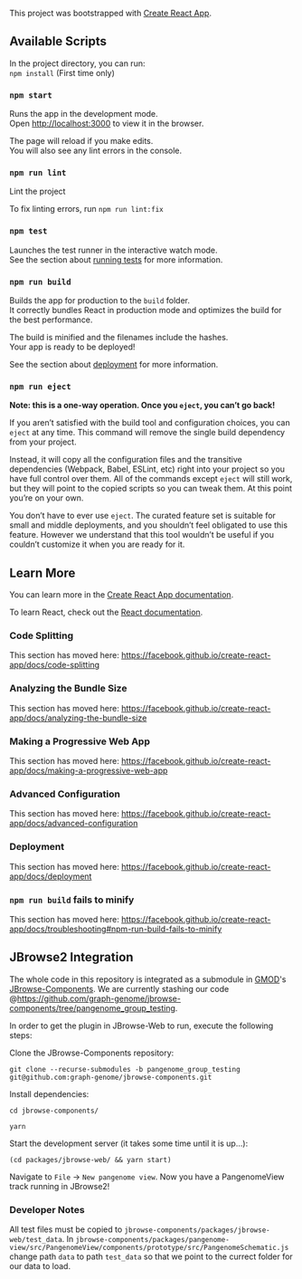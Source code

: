 This project was bootstrapped with [Create React App](https://github.com/facebook/create-react-app).

## Available Scripts

In the project directory, you can run:  
`npm install` (First time only)

### `npm start`

Runs the app in the development mode.<br />
Open [http://localhost:3000](http://localhost:3000) to view it in the browser.

The page will reload if you make edits.<br />
You will also see any lint errors in the console.

### `npm run lint`

Lint the project

To fix linting errors, run ```npm run lint:fix```

### `npm test`

Launches the test runner in the interactive watch mode.<br />
See the section about [running tests](https://facebook.github.io/create-react-app/docs/running-tests) for more information.

### `npm run build`

Builds the app for production to the `build` folder.<br />
It correctly bundles React in production mode and optimizes the build for the best performance.

The build is minified and the filenames include the hashes.<br />
Your app is ready to be deployed!

See the section about [deployment](https://facebook.github.io/create-react-app/docs/deployment) for more information.

### `npm run eject`

**Note: this is a one-way operation. Once you `eject`, you can’t go back!**

If you aren’t satisfied with the build tool and configuration choices, you can `eject` at any time. This command will remove the single build dependency from your project.

Instead, it will copy all the configuration files and the transitive dependencies (Webpack, Babel, ESLint, etc) right into your project so you have full control over them. All of the commands except `eject` will still work, but they will point to the copied scripts so you can tweak them. At this point you’re on your own.

You don’t have to ever use `eject`. The curated feature set is suitable for small and middle deployments, and you shouldn’t feel obligated to use this feature. However we understand that this tool wouldn’t be useful if you couldn’t customize it when you are ready for it.

## Learn More

You can learn more in the [Create React App documentation](https://facebook.github.io/create-react-app/docs/getting-started).

To learn React, check out the [React documentation](https://reactjs.org/).

### Code Splitting

This section has moved here: https://facebook.github.io/create-react-app/docs/code-splitting

### Analyzing the Bundle Size

This section has moved here: https://facebook.github.io/create-react-app/docs/analyzing-the-bundle-size

### Making a Progressive Web App

This section has moved here: https://facebook.github.io/create-react-app/docs/making-a-progressive-web-app

### Advanced Configuration

This section has moved here: https://facebook.github.io/create-react-app/docs/advanced-configuration

### Deployment

This section has moved here: https://facebook.github.io/create-react-app/docs/deployment

### `npm run build` fails to minify

This section has moved here: https://facebook.github.io/create-react-app/docs/troubleshooting#npm-run-build-fails-to-minify

## JBrowse2 Integration
The whole code in this repository is integrated as a submodule in [GMOD](http://gmod.org/wiki/Main_Page)'s
 [JBrowse-Components](https://github.com/GMOD/jbrowse-components). 
 We are currently stashing our code @https://github.com/graph-genome/jbrowse-components/tree/pangenome_group_testing.
 
 In order to get the plugin in JBrowse-Web to run, execute the following
 steps:
 
 Clone the JBrowse-Components repository:
 
 `git clone --recurse-submodules -b pangenome_group_testing git@github.com:graph-genome/jbrowse-components.git`

Install dependencies:
 
 `cd jbrowse-components/`
 
 `yarn`
 
 Start the development server (it takes some time until it is up...):
 
 `(cd packages/jbrowse-web/ && yarn start)`
 
 Navigate to `File` -> `New pangenome view`. Now you have a PangenomeView track running in JBrowse2!
 
 ### Developer Notes
 All test files must be copied to `jbrowse-components/packages/jbrowse-web/test_data`. 
 In `jbrowse-components/packages/pangenome-view/src/PangenomeView/components/prototype/src/PangenomeSchematic.js` change path `data` to path `test_data` so that we point to the currect folder for our data to load.
